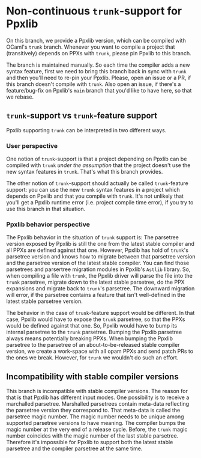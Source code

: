 # Non-continuous `trunk`-support for Ppxlib

On this branch, we provide a Ppxlib version, which can be compiled with
OCaml's `trunk` branch. Whenever you want to compile a project that
(transitively) depends on PPXs with `trunk`, please pin Ppxlib to
this branch.

The branch is maintained manually. So each time the compiler adds a new
syntax feature, first we need to bring this branch back in sync with
`trunk` and then you'll need to re-pin your Ppxlib. Please, open an
issue or a PR, if this branch doesn't compile with `trunk`. Also open
an issue, if there's a feature/bug-fix on Ppxlib's `main` branch that
you'd like to have here, so that we rebase.

## `trunk`-support vs `trunk`-feature support

Ppxlib supporting `trunk` can be interpreted in two different ways.

### User perspective

One notion of `trunk`-support is that a project depending on Ppxlib can
be compiled with `trunk` _under the assumption_ that the project
doesn't use the new syntax features in `trunk`. That's what this branch
provides.

The other notion of `trunk`-support should actually be called
`trunk`-feature support: you can use the new `trunk` syntax features
in a project which depends on Ppxlib and that you compile with `trunk`.
It's not unlikely that you'll get a Ppxlib runtime error (i.e. project
compile time error), if you try to use this branch in that situation.

### Ppxlib behavior perspective

The Ppxlib behavior in the situation of `trunk` support is: The parsetree
version exposed by Ppxlib is still the one from the latest stable compiler
and all PPXs are defined against that one. However, Ppxlib has hold of
`trunk`'s parsetree version and knows how to migrate between that
parsetree version and the parsetree version of the latest stable compiler.
You can find those parsetrees and parsertree migration modules in Ppxlib's
`Astlib` library. So, when compiling a file with `trunk`, the Ppxlib driver
will parse the file into the `trunk` parsetree, migrate down to the latest
stable parsetree, do the PPX expansions and migrate back to `trunk`'s
parsetree. The downward migration will error, if the parsetree contains a
feature that isn't well-defined in the latest stable parsetree version.

The behavior in the case of `trunk`-feature support would be different.
In that case, Ppxlib would have to expose the `trunk` parsetree, so that
the PPXs would be defined against that one. So, Ppxlib would have to bump
its internal parsetree to the `trunk` parsetree. Bumping the Ppxlib parsetree
always means potentially breaking PPXs. When bumping the Ppxlib parsetree
to the parsetree of an about-to-be-released stable compiler version, we
create a work-space with all opam PPXs and send patch PRs to the ones we
break. However, for `trunk` we wouldn't do such an effort.

## Incompatibility with stable compiler versions

This branch is incompatible with stable compiler versions. The reason
for that is that Ppxlib has different input modes. One possibility is
to receive a marchalled parsetree. Marshalled parsetrees contain meta-data
reflecting the parsetree version they correspond to. That meta-data is
called the parsetree magic number. The magic number needs to be unique
among supported parsetree versions to have meaning. The compiler bumps
the magic number at the very end of a release cycle. Before, the `trunk`
magic number coincides with the magic number of the last stable parsetree.
Therefore it's impossible for Ppxlib to support both the latest stable
parsetree and the compiler parsetree at the same time.
